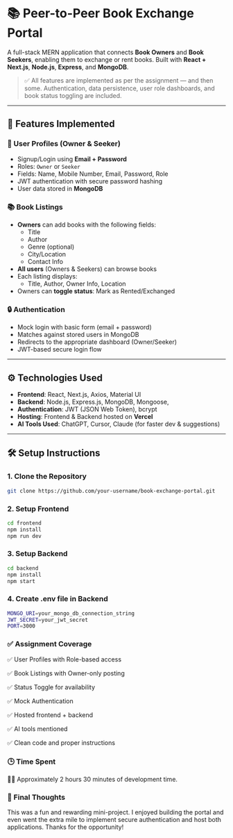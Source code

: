 # 📚 Peer-to-Peer Book Exchange Portal

A full-stack MERN application that connects **Book Owners** and **Book Seekers**, enabling them to exchange or rent books. Built with **React + Next.js**, **Node.js**, **Express**, and **MongoDB**.

> ✅ All features are implemented as per the assignment — and then some. Authentication, data persistence, user role dashboards, and book status toggling are included.

---

## 🚀 Features Implemented

### 👥 User Profiles (Owner & Seeker)
- Signup/Login using **Email + Password**
- Roles: `Owner` or `Seeker`
- Fields: Name, Mobile Number, Email, Password, Role
- JWT authentication with secure password hashing
- User data stored in **MongoDB**

### 📚 Book Listings
- **Owners** can add books with the following fields:
  - Title
  - Author
  - Genre (optional)
  - City/Location
  - Contact Info
- **All users** (Owners & Seekers) can browse books
- Each listing displays:
  - Title, Author, Owner Info, Location
- Owners can **toggle status**: Mark as Rented/Exchanged

### 🔒 Authentication
- Mock login with basic form (email + password)
- Matches against stored users in MongoDB
- Redirects to the appropriate dashboard (Owner/Seeker)
- JWT-based secure login flow

---

## ⚙️ Technologies Used

- **Frontend**: React, Next.js, Axios, Material UI
- **Backend**: Node.js, Express.js, MongoDB, Mongoose, 
- **Authentication**: JWT (JSON Web Token), bcrypt
- **Hosting**: Frontend & Backend hosted on **Vercel**
- **AI Tools Used**: ChatGPT, Cursor, Claude (for faster dev & suggestions)

---

## 🛠️ Setup Instructions

### 1. Clone the Repository

```bash
git clone https://github.com/your-username/book-exchange-portal.git
```

### 2. Setup Frontend
```bash
cd frontend
npm install
npm run dev
```


### 3. Setup Backend
```bash
cd backend
npm install
npm start

```


### 4. Create .env file in Backend

```bash
MONGO_URI=your_mongo_db_connection_string
JWT_SECRET=your_jwt_secret
PORT=3000
```

 
### ✅ Assignment Coverage
✅ User Profiles with Role-based access

✅ Book Listings with Owner-only posting

✅ Status Toggle for availability

✅ Mock Authentication

✅ Hosted frontend + backend

✅ AI tools mentioned

✅ Clean code and proper instructions

### 🕒 Time Spent
🧑‍💻 Approximately 2 hours 30 minutes of development time.

### 🙌 Final Thoughts
This was a fun and rewarding mini-project. I enjoyed building the portal and even went the extra mile to implement secure authentication and host both applications. Thanks for the opportunity!


